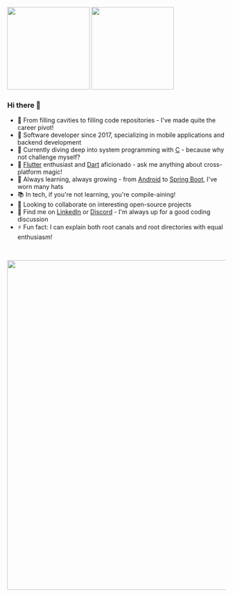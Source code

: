 <img src="https://github-readme-stats.vercel.app/api?username=BBarisKilic&theme=tokyonight&include_all_commits=false&show_icons=true&count_private=true&disable_animations" height="190"> <img src="https://github-readme-stats.vercel.app/api/top-langs/?username=BBarisKilic&theme=tokyonight&layout=compact&langs_count=8&hide=Objective-C,CMake,Makefile,HTML" height="190">

### Hi there 👋

- 🦷 From filling cavities to filling code repositories - I've made quite the career pivot!
- 🚀 Software developer since 2017, specializing in mobile applications and backend development
- 🎯 Currently diving deep into system programming with [C][c_link] - because why not challenge myself?
- 🌟 [Flutter][flutter_link] enthusiast and [Dart][dart_link] aficionado - ask me anything about cross-platform magic!
- 🌱 Always learning, always growing - from [Android][android_link] to [Spring Boot][spring_boot_link], I've worn many hats
- 📚 In tech, if you're not learning, you're compile-aining!
- 🤝 Looking to collaborate on interesting open-source projects
- 💬 Find me on [LinkedIn][linkedin_link] or [Discord][discord_link] - I'm always up for a good coding discussion
- ⚡ Fun fact: I can explain both root canals and root directories with equal enthusiasm!

&nbsp;

<img src="https://github-readme-streak-stats.herokuapp.com?user=BBarisKilic&theme=tokyonight" width="759">

[c_link]: https://en.wikipedia.org/wiki/C_(programming_language)
[flutter_link]: https://flutter.dev/
[dart_link]: https://dart.dev/
[android_link]: https://developer.android.com/
[spring_boot_link]: https://spring.io/projects/spring-boot
[linkedin_link]: https://www.linkedin.com/in/bbariskilic
[discord_link]: https://discordapp.com/users/276698800129703936